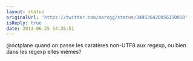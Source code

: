 ```yaml
---
layout: status
originalUrl: 'https://twitter.com/marcgg/status/349536420056150018'
isReply: true
date: 2013-06-25 14:35:51
---
```


@octplane quand on passe les caratères non-UTF8 aux regexp, ou bien dans les regexp elles mêmes?
